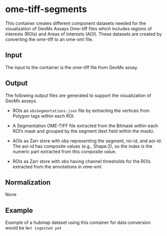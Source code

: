 # ome-tiff-segments
This container creates different component datasets needed for the visualization of GeoMx Assays Ome-tiff files which includes regions of interests (ROIs) and Areas of Interests (AOI). These datasets are created by converting the ome-tiff to an ome-xml file.


## Input
The input to the container is the ome-tiff file from GeoMx assay.

## Output
The following output files are generated to support the visualization of GeoMx assays.

- ROIs as `obsSegmentations.json` file by extracting the vertices from Polygon tags within each ROI.

- A Segmentation OME-TIFF file extracted from the Bitmask within each ROI’s mask and grouped by the segment (text field within the mask). 

- AOIs as Zarr store with obs representing the segment, roi-id, and aoi-id. The aoi-id has composite values (e.g., Shape:2), so the index is the numeric part extracted from this composite value.

- ROIs as Zarr store with obs having channel thresholds for the ROIs extracted from the annotations in ome-xml.
 

## Normalization
None

## Example
Example of a hubmap dataset using this container for data conversion would be `Not ingested yet` 